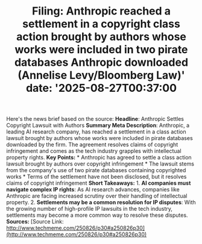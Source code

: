 ﻿---
title: "Filing: Anthropic reached a settlement in a copyright class action brought by authors whose works were included in two pirate databases Anthropic downloaded (Annelise Levy/Bloomberg Law)'
date: '2025-08-27T00:37:00"
category: "Markets"
summary: ""
slug: "filing anthropic reached a settlement in a copyright class a"
source_urls:
  - "http://www.techmeme.com/250826/p30#a250826p30"
seo:
  title: "Filing: Anthropic reached a settlement in a copyright class action brought by authors whose works were included in two pirate databases Anthropic downloaded (Annelise Levy/Bloomberg Law) | Hash n Hedge'
  description: '"
  keywords: ["news", "markets", "brief"]
---
Here's the news brief based on the source:  **Headline**: Anthropic Settles Copyright Lawsuit with Authors  **Summary Meta Description**: Anthropic, a leading AI research company, has reached a settlement in a class action lawsuit brought by authors whose works were included in pirate databases downloaded by the firm. The agreement resolves claims of copyright infringement and comes as the tech industry grapples with intellectual property rights.  **Key Points:**  * Anthropic has agreed to settle a class action lawsuit brought by authors over copyright infringement * The lawsuit stems from the company's use of two pirate databases containing copyrighted works * Terms of the settlement have not been disclosed, but it resolves claims of copyright infringement  **Short Takeaways:**  1. **AI companies must navigate complex IP rights**: As AI research advances, companies like Anthropic are facing increased scrutiny over their handling of intellectual property. 2. **Settlements may be a common resolution for IP disputes**: With the growing number of high-profile IP lawsuits in the tech industry, settlements may become a more common way to resolve these disputes.  **Sources:** [Source Link: http://www.techmeme.com/250826/p30#a250826p30](http://www.techmeme.com/250826/p30#a250826p30) 
